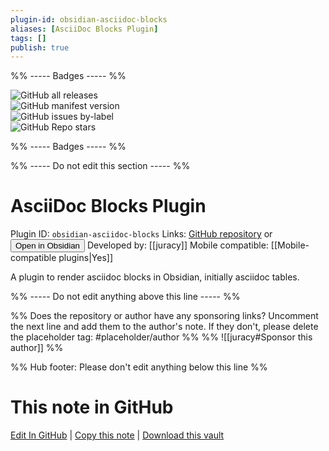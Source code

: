 ```yaml
---
plugin-id: obsidian-asciidoc-blocks
aliases: [AsciiDoc Blocks Plugin]
tags: []
publish: true
---
```


%% ----- Badges ----- %%

![GitHub all releases](https://img.shields.io/github/downloads/juracy/obsidian-asciidoc-blocks/total?color=573E7A&logo=github&style=for-the-badge)  
![GitHub manifest version](https://img.shields.io/github/manifest-json/v/juracy/obsidian-asciidoc-blocks?color=573E7A&logo=github&style=for-the-badge)  
![GitHub issues by-label](https://img.shields.io/github/issues/juracy/obsidian-asciidoc-blocks/help%20wanted?color=573E7A&logo=github&style=for-the-badge)  
![GitHub Repo stars](https://img.shields.io/github/stars/juracy/obsidian-asciidoc-blocks?color=573E7A&logo=github&style=for-the-badge)

%% ----- Badges ----- %%

%% ----- Do not edit this section ----- %%

# AsciiDoc Blocks Plugin

Plugin ID: `obsidian-asciidoc-blocks`
Links: [GitHub repository](https://github.com/juracy/obsidian-asciidoc-blocks) or [<button id=HH>Open in Obsidian</button>](obsidian://show-plugin?id=obsidian-asciidoc-blocks)
Developed by: [[juracy]]
Mobile compatible: [[Mobile-compatible plugins|Yes]]

A plugin to render asciidoc blocks in Obsidian, initially asciidoc tables.

%% ----- Do not edit anything above this line ----- %%

%% Does the repository or author have any sponsoring links? Uncomment the next line and add them to the author's note. If they don't, please delete the placeholder tag: #placeholder/author %%
%% ![[juracy#Sponsor this author]] %%

%% Hub footer: Please don't edit anything below this line %%

# This note in GitHub

<span class="git-footer">[Edit In GitHub](https://github.dev/obsidian-community/obsidian-hub/blob/main/02%20-%20Community%20Expansions/02.05%20All%20Community%20Expansions/Plugins/obsidian-asciidoc-blocks.md "git-hub-edit-note") | [Copy this note](https://raw.githubusercontent.com/obsidian-community/obsidian-hub/main/02%20-%20Community%20Expansions/02.05%20All%20Community%20Expansions/Plugins/obsidian-asciidoc-blocks.md "git-hub-copy-note") | [Download this vault](https://github.com/obsidian-community/obsidian-hub/archive/refs/heads/main.zip "git-hub-download-vault") </span>

